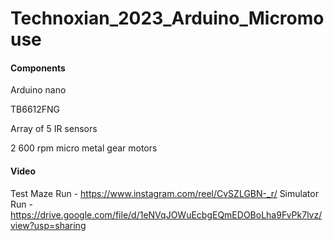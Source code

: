 # Technoxian_2023_Arduino_Micromouse

#### Components
Arduino nano

TB6612FNG

Array of 5 IR sensors

2 600 rpm micro metal gear motors


#### Video
Test Maze Run - https://www.instagram.com/reel/CvSZLGBN-_r/
Simulator Run - https://drive.google.com/file/d/1eNVqJOWuEcbgEQmEDOBoLha9FvPk7lvz/view?usp=sharing
